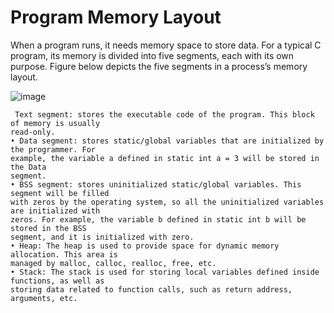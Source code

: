 # Program Memory Layout

When a program runs, it needs memory space to store data.
For a typical C program, its memory is divided into five segments, each with its own purpose.
Figure below depicts the five segments in a process’s memory layout.

![image](https://user-images.githubusercontent.com/47218880/73849189-20b96c00-47ef-11ea-9ab7-476565a5f2bf.png)


```
 Text segment: stores the executable code of the program. This block of memory is usually
read-only.
• Data segment: stores static/global variables that are initialized by the programmer. For
example, the variable a defined in static int a = 3 will be stored in the Data
segment.
• BSS segment: stores uninitialized static/global variables. This segment will be filled
with zeros by the operating system, so all the uninitialized variables are initialized with
zeros. For example, the variable b defined in static int b will be stored in the BSS
segment, and it is initialized with zero.
• Heap: The heap is used to provide space for dynamic memory allocation. This area is
managed by malloc, calloc, realloc, free, etc.
• Stack: The stack is used for storing local variables defined inside functions, as well as
storing data related to function calls, such as return address, arguments, etc. 

```

